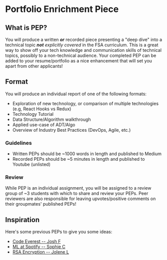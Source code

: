 # **Portfolio Enrichment Piece**

## **What is PEP?**

You will produce a written ***or*** recorded piece presenting a "deep dive" into a technical topic _**not** explicitly covered_ in the FSA curriculum. This is a great way to show off your tech knowledge and communication skills of technical topics, possibly to a non-technical audience. Your completed PEP can be added to your resume/portfolio as a nice enhancement that will set you apart from other applicants!

## **Format**

You will produce an individual report of one of the following formats:

* Exploration of new technology, or comparison of multiple technologies (e.g, React Hooks vs Redux)
* Technology Tutorial
* Data Structure/Algorithm walkthrough
* Applied use-case of ADT/Algo
* Overview of Industry Best Practices (DevOps, Agile, etc.)

### Guidelines

* Written PEPs should be ~1000 words in length and published to Medium
* Recorded PEPs should be ~5 minutes in length and published to Youtube (unlisted)

### Review

While PEP is an individual assignment, you will be assigned to a review group of ~3 students with which to share and review your PEPs. Peer reviewers are also responsible for leaving upvotes/positive comments on their groupmates' published PEPs!


## **Inspiration**

Here's some previous PEPs to give you some ideas:

* [Code Everest -- Josh F](https://www.youtube.com/watch?v=ut6K1NUTasc)
* [ML at Spotify -- Sophie C](https://medium.com/s/story/spotifys-discover-weekly-how-machine-learning-finds-your-new-music-19a41ab76efe)
* [RSA Encryption -- Jolene L](https://www.youtube.com/watch?v=-ioI56DwAUQ)
